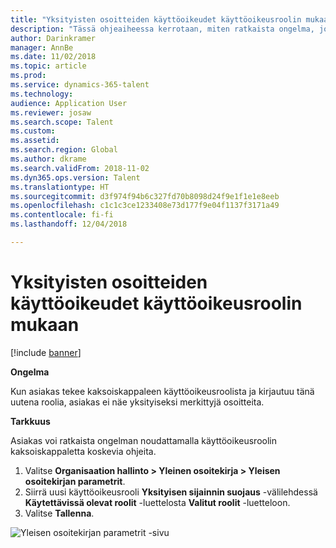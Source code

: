 ```yaml
---
title: "Yksityisten osoitteiden käyttöoikeudet käyttöoikeusroolin mukaan"
description: "Tässä ohjeaiheessa kerrotaan, miten ratkaista ongelma, jossa asiakas ei voi käyttää yksityisiä osoitteita."
author: Darinkramer
manager: AnnBe
ms.date: 11/02/2018
ms.topic: article
ms.prod: 
ms.service: dynamics-365-talent
ms.technology: 
audience: Application User
ms.reviewer: josaw
ms.search.scope: Talent
ms.custom: 
ms.assetid: 
ms.search.region: Global
ms.author: dkrame
ms.search.validFrom: 2018-11-02
ms.dyn365.ops.version: Talent
ms.translationtype: HT
ms.sourcegitcommit: d3f974f94b6c327fd70b8098d24f9e1f1e1e8eeb
ms.openlocfilehash: c1c1c3ce1233408e73d177f9e04f1137f3171a49
ms.contentlocale: fi-fi
ms.lasthandoff: 12/04/2018

---
```


# <a name="access-to-private-addresses-by-security-role"></a>Yksityisten osoitteiden käyttöoikeudet käyttöoikeusroolin mukaan

[!include [banner](includes/banner.md)]

**Ongelma**

Kun asiakas tekee kaksoiskappaleen käyttöoikeusroolista ja kirjautuu tänä uutena roolia, asiakas ei näe yksityiseksi merkittyjä osoitteita.

**Tarkkuus**

Asiakas voi ratkaista ongelman noudattamalla käyttöoikeusroolin kaksoiskappaletta koskevia ohjeita.

1. Valitse **Organisaation hallinto \> Yleinen osoitekirja \> Yleisen osoitekirjan parametrit**.
2. Siirrä uusi käyttöoikeusrooli **Yksityisen sijainnin suojaus** -välilehdessä **Käytettävissä olevat roolit** -luettelosta **Valitut roolit** -luetteloon.
3. Valitse **Tallenna**.

![Yleisen osoitekirjan parametrit -sivu](media/GAD-parameters.png)

